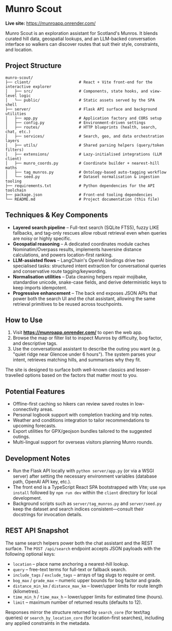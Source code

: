 # Munro Scout

**Live site:** https://munroapp.onrender.com/

Munro Scout is an exploration assistant for Scotland's Munros. It blends curated hill data, geospatial lookups, and an LLM-backed conversation interface so walkers can discover routes that suit their style, constraints, and location.

## Project Structure

```
munro-scout/
├── client/                     # React + Vite front-end for the interactive explorer
│   ├── src/                    # Components, state hooks, and view-level logic
│   └── public/                 # Static assets served by the SPA shell
├── server/                     # Flask API surface and background utilities
│   ├── app.py                  # Application factory and CORS setup
│   ├── config.py               # Environment-driven settings
│   ├── routes/                 # HTTP blueprints (health, search, chat, etc.)
│   ├── services/               # Search, geo, and data orchestration layers
│   ├── utils/                  # Shared parsing helpers (query/token filters)
│   ├── extensions/             # Lazy-initialised integrations (LLM client)
│   ├── munro_coords.py         # Coordinate builder + nearest-hill maths
│   ├── tag_munros.py           # Ontology-based auto-tagging workflow
│   └── seed.py                 # Dataset normalisation & ingestion tooling
├── requirements.txt            # Python dependencies for the API toolchain
├── package.json                # Front-end tooling dependencies
└── README.md                   # Project documentation (this file)
```

## Techniques & Key Components

- **Layered search pipeline** – Full-text search (SQLite FTS5), fuzzy LIKE fallbacks, and tag-only rescues allow robust retrieval even when queries are noisy or highly specific.
- **Geospatial reasoning** – A dedicated coordinates module caches Nominatim/Overpass results, implements haversine distance calculations, and powers location-first ranking.
- **LLM-assisted flows** – LangChain's OpenAI bindings drive two specialised tasks: structured intent extraction for conversational queries and conservative route tagging/keywording.
- **Normalisation utilities** – Data cleaning helpers repair mojibake, standardise unicode, snake-case fields, and derive deterministic keys to keep imports idempotent.
- **Progressive enhancement** – The back end exposes JSON APIs that power both the search UI and the chat assistant, allowing the same retrieval primitives to be reused across touchpoints.

## How to Use

1. Visit **https://munroapp.onrender.com/** to open the web app.
2. Browse the map or filter list to inspect Munros by difficulty, bog factor, and descriptive tags.
3. Use the conversational assistant to describe the outing you want (e.g. "quiet ridge near Glencoe under 6 hours"). The system parses your intent, retrieves matching hills, and summarises why they fit.

The site is designed to surface both well-known classics and lesser-travelled options based on the factors that matter most to you.

## Potential Features

- Offline-first caching so hikers can review saved routes in low-connectivity areas.
- Personal logbook support with completion tracking and trip notes.
- Weather and conditions integration to tailor recommendations to upcoming forecasts.
- Export utilities for GPX/geojson bundles tailored to the suggested outings.
- Multi-lingual support for overseas visitors planning Munro rounds.

## Development Notes

- Run the Flask API locally with `python server/app.py` (or via a WSGI server) after setting the necessary environment variables (database path, OpenAI API key, etc.).
- The front end is a TypeScript React SPA bootstrapped with Vite; use `npm install` followed by `npm run dev` within the `client` directory for local development.
- Background scripts such as `server/tag_munros.py` and `server/seed.py` keep the dataset and search indices consistent—consult their docstrings for invocation details.

## REST API Snapshot

The same search helpers power both the chat assistant and the REST surface. The `POST /api/search` endpoint accepts JSON payloads with the following optional keys:

- `location` – place name anchoring a nearest-hill lookup.
- `query` – free-text terms for full-text or fallback search.
- `include_tags` / `exclude_tags` – arrays of tag slugs to require or omit.
- `bog_max` / `grade_max` – numeric upper bounds for bog factor and grade.
- `distance_min_km` / `distance_max_km` – lower/upper limits for route length (kilometres).
- `time_min_h` / `time_max_h` – lower/upper limits for estimated time (hours).
- `limit` – maximum number of returned results (defaults to 12).

Responses mirror the structure returned by `search_core` (for text/tag queries) or `search_by_location_core` (for location-first searches), including any applied constraints in the metadata.

